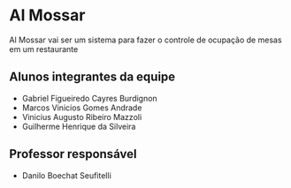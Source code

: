 # Al Mossar
Al Mossar vai ser um sistema para fazer o controle de ocupação de mesas em um restaurante 

## Alunos integrantes da equipe

* Gabriel Figueiredo Cayres Burdignon
* Marcos Vinicios Gomes Andrade
* Vinicius Augusto Ribeiro Mazzoli
* Guilherme Henrique da Silveira


## Professor responsável 

* Danilo Boechat Seufitelli

